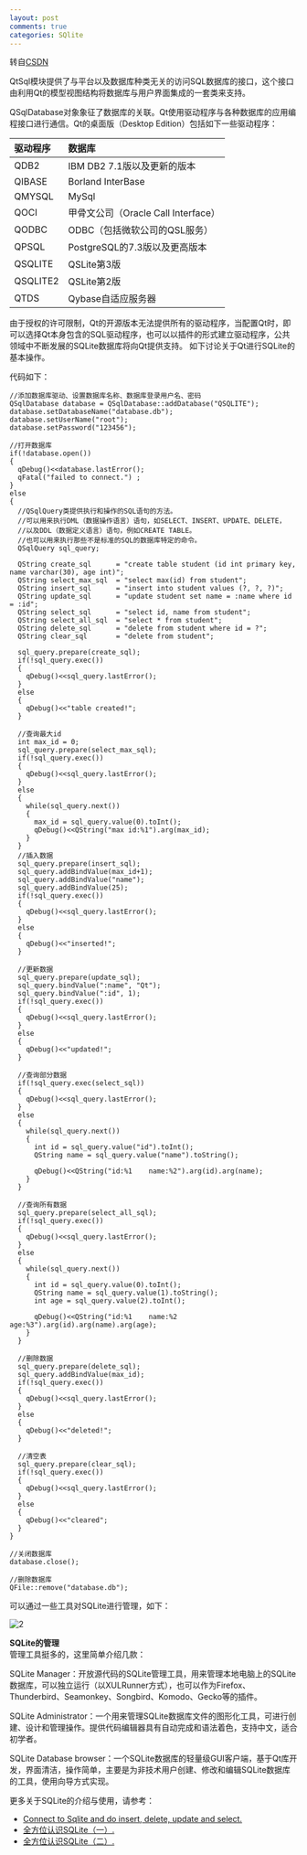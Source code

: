 ```yaml
---
layout: post
comments: true
categories: SQlite
---
```

转自[CSDN](http://blog.sina.com.cn/s/blog_a6fb6cc90101gx30.html)

QtSql模块提供了与平台以及数据库种类无关的访问SQL数据库的接口，这个接口由利用Qt的模型视图结构将数据库与用户界面集成的一套类来支持。

QSqlDatabase对象象征了数据库的关联。Qt使用驱动程序与各种数据库的应用编程接口进行通信。Qt的桌面版（Desktop Edition）包括如下一些驱动程序：

|驱动程序 	 |数据库 |
|:---------------|:-----------|
|QDB2 	 |IBM DB2 7.1版以及更新的版本 |
|QIBASE 	 |Borland InterBase|
|QMYSQL 	 |MySql |
|QOCI 	 |甲骨文公司（Oracle Call Interface）|
|QODBC  	 |ODBC（包括微软公司的QSL服务）|
|QPSQL  	 |PostgreSQL的7.3版以及更高版本 |
|QSQLITE 	 |QSLite第3版 |
|QSQLITE2 	 |QSLite第2版|
|QTDS  	 |Qybase自适应服务器 |

由于授权的许可限制，Qt的开源版本无法提供所有的驱动程序，当配置Qt时，即可以选择Qt本身包含的SQL驱动程序，也可以以插件的形式建立驱动程序，公共领域中不断发展的SQLite数据库将向Qt提供支持。
如下讨论关于Qt进行SQLite的基本操作。

代码如下：

    //添加数据库驱动、设置数据库名称、数据库登录用户名、密码
    QSqlDatabase database = QSqlDatabase::addDatabase("QSQLITE");
    database.setDatabaseName("database.db");
    database.setUserName("root");  
    database.setPassword("123456");

    //打开数据库
    if(!database.open())
    {  
      qDebug()<<database.lastError();
      qFatal("failed to connect.") ;
    }
    else
    {
      //QSqlQuery类提供执行和操作的SQL语句的方法。
      //可以用来执行DML（数据操作语言）语句，如SELECT、INSERT、UPDATE、DELETE，
      //以及DDL（数据定义语言）语句，例如CREATE TABLE。
      //也可以用来执行那些不是标准的SQL的数据库特定的命令。
      QSqlQuery sql_query;

      QString create_sql      = "create table student (id int primary key, name varchar(30), age int)";
      QString select_max_sql  = "select max(id) from student";
      QString insert_sql      = "insert into student values (?, ?, ?)";
      QString update_sql      = "update student set name = :name where id = :id";
      QString select_sql      = "select id, name from student";
      QString select_all_sql  = "select * from student";
      QString delete_sql      = "delete from student where id = ?";
      QString clear_sql       = "delete from student";

      sql_query.prepare(create_sql);
      if(!sql_query.exec())
      {
        qDebug()<<sql_query.lastError();
      }
      else
      {
        qDebug()<<"table created!";
      }

      //查询最大id
      int max_id = 0;
      sql_query.prepare(select_max_sql);
      if(!sql_query.exec())
      {
        qDebug()<<sql_query.lastError();
      }
      else
      {
        while(sql_query.next())
        {
          max_id = sql_query.value(0).toInt();
          qDebug()<<QString("max id:%1").arg(max_id);
        }
      }
      //插入数据
      sql_query.prepare(insert_sql);
      sql_query.addBindValue(max_id+1);
      sql_query.addBindValue("name");
      sql_query.addBindValue(25);
      if(!sql_query.exec())
      {
        qDebug()<<sql_query.lastError();
      }
      else
      {
        qDebug()<<"inserted!";
      }

      //更新数据
      sql_query.prepare(update_sql);
      sql_query.bindValue(":name", "Qt");
      sql_query.bindValue(":id", 1);
      if(!sql_query.exec())
      {
        qDebug()<<sql_query.lastError();
      }
      else
      {
        qDebug()<<"updated!";
      }

      //查询部分数据
      if(!sql_query.exec(select_sql))
      {
        qDebug()<<sql_query.lastError();
      }
      else
      {
        while(sql_query.next())
        {
          int id = sql_query.value("id").toInt();
          QString name = sql_query.value("name").toString();

          qDebug()<<QString("id:%1    name:%2").arg(id).arg(name);
        }
      }

      //查询所有数据
      sql_query.prepare(select_all_sql);
      if(!sql_query.exec())
      {
        qDebug()<<sql_query.lastError();
      }
      else
      {
        while(sql_query.next())
        {
          int id = sql_query.value(0).toInt();
          QString name = sql_query.value(1).toString();
          int age = sql_query.value(2).toInt();

          qDebug()<<QString("id:%1    name:%2    age:%3").arg(id).arg(name).arg(age);
        }
      }

      //删除数据
      sql_query.prepare(delete_sql);
      sql_query.addBindValue(max_id);
      if(!sql_query.exec())
      {
        qDebug()<<sql_query.lastError();
      }
      else
      {
        qDebug()<<"deleted!";
      }

      //清空表
      sql_query.prepare(clear_sql);
      if(!sql_query.exec())
      {
        qDebug()<<sql_query.lastError();
      }
      else
      {
        qDebug()<<"cleared";
      }
    }

    //关闭数据库
    database.close();

    //删除数据库
    QFile::remove("database.db");

可以通过一些工具对SQLite进行管理，如下：

![2](http://s3.sinaimg.cn/mw690/0033AMT7gy6ERnRyOhIb2&690)

**SQLite的管理**  
管理工具挺多的，这里简单介绍几款：  

SQLite Manager：开放源代码的SQLite管理工具，用来管理本地电脑上的SQLite数据库，可以独立运行（以XULRunner方式），也可以作为Firefox、Thunderbird、Seamonkey、Songbird、Komodo、Gecko等的插件。

SQLite Administrator：一个用来管理SQLite数据库文件的图形化工具，可进行创建、设计和管理操作。提供代码编辑器具有自动完成和语法着色，支持中文，适合初学者。

SQLite Database browser：一个SQLite数据库的轻量级GUI客户端，基于Qt库开发，界面清洁，操作简单，主要是为非技术用户创建、修改和编辑SQLite数据库的工具，使用向导方式实现。

更多关于SQLite的介绍与使用，请参考：
* [Connect to Sqlite and do insert, delete, update and select.](http://www.java2s.com/Code/Cpp/Qt/ConnecttoSqliteanddoinsertdeleteupdateandselect.htm)  
* [全方位认识SQLite（一）.](http://blog.sina.com.cn/s/blog_a6fb6cc90101ffmq.html)
* [全方位认识SQLite（二）.](http://blog.sina.com.cn/s/blog_a6fb6cc90101ffmy.html)
